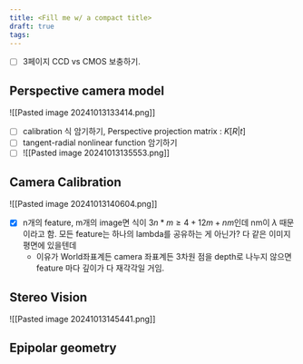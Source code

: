 ```yaml
---
title: <Fill me w/ a compact title>
draft: true
tags:
---
```

- [ ]   3페이지 CCD vs CMOS 보충하기.


## Perspective camera model
![[Pasted image 20241013133414.png]]
- [ ] calibration 식 암기하기, Perspective projection matrix : $K[R|t]$ 
- [ ] tangent-radial nonlinear function 암기하기
- [ ] ![[Pasted image 20241013135553.png]]

## Camera Calibration
![[Pasted image 20241013140604.png]]
- [x] n개의 feature, m개의 image면 식이 $3n*m ≥ 4+12m+nm$인데 nm이 $\lambda$ 때문이라고 함. 모든 feature는 하나의 lambda를 공유하는 게 아닌가? 다 같은 이미지평면에 있을텐데 
	- 이유가 World좌표계든 camera 좌표계든 3차원 점을 depth로 나누지 않으면 feature 마다 깊이가 다 재각각일 거임.

## Stereo Vision
![[Pasted image 20241013145441.png]]

## Epipolar geometry